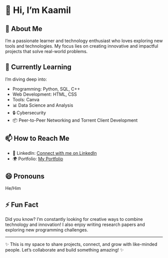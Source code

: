# 👋 Hi, I’m Kaamil

## 👀 About Me  
I’m a passionate learner and technology enthusiast who loves exploring new tools and technologies. My focus lies on creating innovative and impactful projects that solve real-world problems.  

## 🌱 Currently Learning  
I’m diving deep into:  
- Programming: Python, SQL, C++  
- Web Development: HTML, CSS  
- Tools: Canva  
- 📊 Data Science and Analysis  
- 🔒 Cybersecurity  
- 📦 Peer-to-Peer Networking and Torrent Client Development  

 
## 📫 How to Reach Me   
- 💼 LinkedIn: [Connect with me on LinkedIn](https://www.linkedin.com/in/kaamil-savla-694ab8225/)  
- 🌍 Portfolio: [My Portfolio](https://www.yourwebsite.com)  

## 😄 Pronouns  
He/Him  

## ⚡ Fun Fact  
Did you know? I’m constantly looking for creative ways to combine technology and innovation! I also enjoy writing research papers and exploring new programming challenges.  

---  
✨ This is my space to share projects, connect, and grow with like-minded people. Let’s collaborate and build something amazing! ✨  
